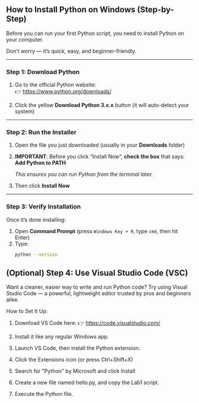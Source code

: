 ## How to Install Python on Windows (Step-by-Step)

Before you can run your first Python script, you need to install Python on your computer.

Don't worry — it’s quick, easy, and beginner-friendly.

---

### Step 1: Download Python

1. Go to the official Python website:  
   👉 https://www.python.org/downloads/

2. Click the yellow **Download Python 3.x.x** button (it will auto-detect your system)

---

### Step 2: Run the Installer

1. Open the file you just downloaded (usually in your **Downloads** folder)
2. **IMPORTANT**: Before you click “Install Now”, **check the box** that says:  
   **Add Python to PATH**

   *This ensures you can run Python from the terminal later.*

3. Then click **Install Now**

---

### Step 3: Verify Installation

Once it’s done installing:

1. Open **Command Prompt** (press `Windows Key + R`, type `cmd`, then hit Enter)
2. Type:
   ```bash
   python --version


## (Optional) Step 4: Use Visual Studio Code (VSC)

Want a cleaner, easier way to write and run Python code?
Try using Visual Studio Code — a powerful, lightweight editor trusted by pros and beginners alike.

How to Set It Up:

1. Download VS Code here:
👉 https://code.visualstudio.com/

2. Install it like any regular Windows app.

3. Launch VS Code, then install the Python extension:

4. Click the Extensions icon (or press Ctrl+Shift+X)

5. Search for "Python" by Microsoft and click Install

6. Create a new file named hello.py, and copy the Lab1 script.

7. Execute the Python file.

